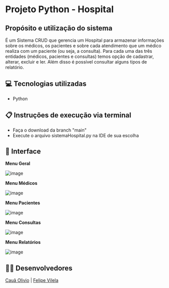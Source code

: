 # Projeto Python - Hospital

## Propósito e utilização do sistema
É um Sistema CRUD que gerencia um Hospital para armazenar informações sobre os médicos, os pacientes e sobre cada atendimento que um médico realiza com um paciente (ou seja, a consulta). Para cada uma das três entidades (médicos, pacientes e consultas) temos opção de cadastrar, alterar, excluir e ler. Além disso é possível consultar alguns tipos de relatório.

## 💻 Tecnologias utilizadas
- Python

## 📋 Instruções de execução via terminal
- Faça o download da branch "main"
- Execute o arquivo sistemaHospital.py na IDE de sua escolha

## 🎨 Interface
**Menu Geral**

![image](https://github.com/cauaolivio/ProjetoPython-Hospital/assets/84347994/35ec67fd-fd2a-4a0f-bbdc-b36e6cda223e)

**Menu Médicos**

![image](https://github.com/cauaolivio/ProjetoPython-Hospital/assets/84347994/91e0f90c-5278-49f3-8047-a812f075ac83)

**Menu Pacientes**

![image](https://github.com/cauaolivio/ProjetoPython-Hospital/assets/84347994/e2e83823-e0ca-432a-aed8-9af7a6cff53a)

**Menu Consultas**

![image](https://github.com/cauaolivio/ProjetoPython-Hospital/assets/84347994/69242e19-4556-40be-92a9-43a92995fa0e)

**Menu Relatórios**

![image](https://github.com/cauaolivio/ProjetoPython-Hospital/assets/84347994/4495eafe-5521-4d1c-aab9-9103cb710daf)

## 👨‍💻 Desenvolvedores
<a href="https://github.com/cauaolivio">Cauã Olivio</a> | <a href="https://github.com/felipe-vilela">Felipe Vilela</a>
